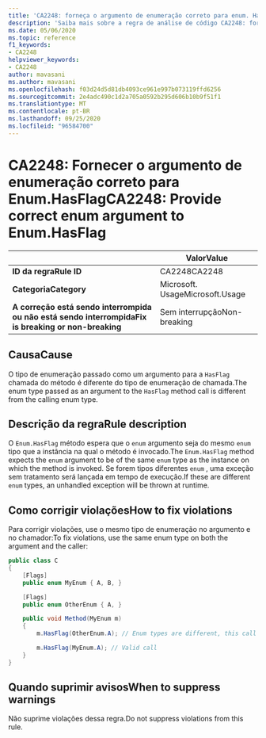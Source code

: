 ```yaml
---
title: 'CA2248: forneça o argumento de enumeração correto para enum. HasFlag (análise de código)'
description: 'Saiba mais sobre a regra de análise de código CA2248: forneça o argumento de enumeração correto para enum. HasFlag'
ms.date: 05/06/2020
ms.topic: reference
f1_keywords:
- CA2248
helpviewer_keywords:
- CA2248
author: mavasani
ms.author: mavasani
ms.openlocfilehash: f03d24d5d81db4093ce961e997b073119ffd6256
ms.sourcegitcommit: 2e4adc490c1d2a705a0592b295d606b10b9f51f1
ms.translationtype: MT
ms.contentlocale: pt-BR
ms.lasthandoff: 09/25/2020
ms.locfileid: "96584700"
---
```

# <a name="ca2248-provide-correct-enum-argument-to-enumhasflag"></a><span data-ttu-id="15443-103">CA2248: Fornecer o argumento de enumeração correto para Enum.HasFlag</span><span class="sxs-lookup"><span data-stu-id="15443-103">CA2248: Provide correct enum argument to Enum.HasFlag</span></span>

| | <span data-ttu-id="15443-104">Valor</span><span class="sxs-lookup"><span data-stu-id="15443-104">Value</span></span> |
|-|-|
| <span data-ttu-id="15443-105">**ID da regra**</span><span class="sxs-lookup"><span data-stu-id="15443-105">**Rule ID**</span></span> |<span data-ttu-id="15443-106">CA2248</span><span class="sxs-lookup"><span data-stu-id="15443-106">CA2248</span></span>|
| <span data-ttu-id="15443-107">**Categoria**</span><span class="sxs-lookup"><span data-stu-id="15443-107">**Category**</span></span> |<span data-ttu-id="15443-108">Microsoft. Usage</span><span class="sxs-lookup"><span data-stu-id="15443-108">Microsoft.Usage</span></span>|
| <span data-ttu-id="15443-109">**A correção está sendo interrompida ou não está sendo interrompida**</span><span class="sxs-lookup"><span data-stu-id="15443-109">**Fix is breaking or non-breaking**</span></span> |<span data-ttu-id="15443-110">Sem interrupção</span><span class="sxs-lookup"><span data-stu-id="15443-110">Non-breaking</span></span>|

## <a name="cause"></a><span data-ttu-id="15443-111">Causa</span><span class="sxs-lookup"><span data-stu-id="15443-111">Cause</span></span>

<span data-ttu-id="15443-112">O tipo de enumeração passado como um argumento para a `HasFlag` chamada do método é diferente do tipo de enumeração de chamada.</span><span class="sxs-lookup"><span data-stu-id="15443-112">The enum type passed as an argument to the `HasFlag` method call is different from the calling enum type.</span></span>

## <a name="rule-description"></a><span data-ttu-id="15443-113">Descrição da regra</span><span class="sxs-lookup"><span data-stu-id="15443-113">Rule description</span></span>

<span data-ttu-id="15443-114">O `Enum.HasFlag` método espera que o `enum` argumento seja do mesmo `enum` tipo que a instância na qual o método é invocado.</span><span class="sxs-lookup"><span data-stu-id="15443-114">The `Enum.HasFlag` method expects the `enum` argument to be of the same `enum` type as the instance on which the method is invoked.</span></span> <span data-ttu-id="15443-115">Se forem tipos diferentes `enum` , uma exceção sem tratamento será lançada em tempo de execução.</span><span class="sxs-lookup"><span data-stu-id="15443-115">If these are different `enum` types, an unhandled exception will be thrown at runtime.</span></span>

## <a name="how-to-fix-violations"></a><span data-ttu-id="15443-116">Como corrigir violações</span><span class="sxs-lookup"><span data-stu-id="15443-116">How to fix violations</span></span>

<span data-ttu-id="15443-117">Para corrigir violações, use o mesmo tipo de enumeração no argumento e no chamador:</span><span class="sxs-lookup"><span data-stu-id="15443-117">To fix violations, use the same enum type on both the argument and the caller:</span></span>

```csharp
public class C
{
    [Flags]
    public enum MyEnum { A, B, }

    [Flags]
    public enum OtherEnum { A, }

    public void Method(MyEnum m)
    {
        m.HasFlag(OtherEnum.A); // Enum types are different, this call will cause an `ArgumentException` to be thrown at runtime

        m.HasFlag(MyEnum.A); // Valid call
    }
}
```

## <a name="when-to-suppress-warnings"></a><span data-ttu-id="15443-118">Quando suprimir avisos</span><span class="sxs-lookup"><span data-stu-id="15443-118">When to suppress warnings</span></span>

<span data-ttu-id="15443-119">Não suprime violações dessa regra.</span><span class="sxs-lookup"><span data-stu-id="15443-119">Do not suppress violations from this rule.</span></span>
